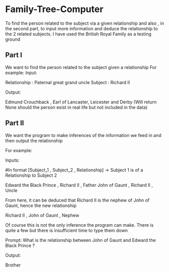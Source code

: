 # Family-Tree-Computer
To find the person related to the subject via a given relationship and also , in the second part, to input more information and deduce the relationship to the 2 related subjects. I have used the British Royal Family as a testing ground

## Part I
We want to find the person related to the subject given a relationship
For example:
Input: 

Relationship : Paternal great grand uncle
Subject : Richard II

Output:

Edmund Crouchback , Earl of Lancaster, Leicester and Derby
(Will return None should the person exist in real life but not included in the data)

## Part II
We want the program to make inferences of the information we feed in and then output the relationship 

For example:

Inputs:

#In format [Subject_1 , Subject_2 , Relationship] -> Subject 1 is of a Relationship to Subject 2

Edward the Black Prince , Richard II , Father
John of Gaunt , Richard II , Uncle

From here, it can be deduced that Richard II is the nephew of John of Gaunt, hence the new relationship

Richard II , John of Gaunt , Nephew

Of course this is not the only inference the program can make. There is quite a few but there is insufficient time to type them down

Prompt: What is the relationship between John of Gaunt and Edward the Black Prince  ?

Output:

Brother

